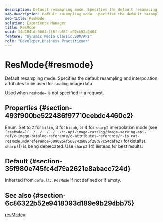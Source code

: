 ```yaml
---
description: Default resampling mode. Specifies the default resampling and interpolation attributes to be used for scaling image data.
seo-description: Default resampling mode. Specifies the default resampling and interpolation attributes to be used for scaling image data.
seo-title: ResMode
solution: Experience Manager
title: ResMode
uuid: 14d184bd-6664-4f8f-b551-a92cb92a0d84
feature: "Dynamic Media Classic,SDK/API"
role: "Developer,Business Practitioner"
---
```


# ResMode{#resmode}

Default resampling mode. Specifies the default resampling and interpolation attributes to be used for scaling image data.

 Used when `resMode=` is not specified in a request.

## Properties {#section-493f900be522486f97710cebdc4460c2}

Enum. Set to 2 for `bilin`, 3 for `bicub`, or 4 for `sharp2` interpolation mode (see ` [resMode=](../../../../../is-api/image-catalog/image-serving-api-ref/c-image-catalog-reference/c-attributes-reference/r-is-cat-resmode.md#reference-609095ef568743a086f28d87c54dafa2)` for details). `sharp` (1) is being deprecated. Use `sharp2` (4) instead for best results.

## Default {#section-35f980e745fc4d79a2621e8abacc724d}

Inherited from `default::ResMode` if not defined or if empty.

## See also {#section-6c86322b52e9418093d189e9b29dbb75}

[resMode=](../../../../../is-api/image-catalog/image-serving-api-ref/c-image-catalog-reference/c-attributes-reference/r-is-cat-resmode.md#reference-609095ef568743a086f28d87c54dafa2) 
